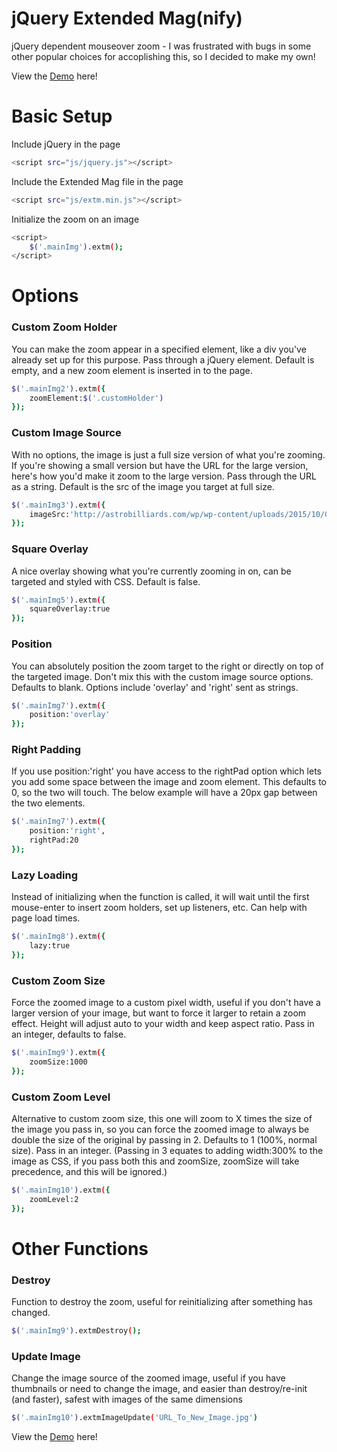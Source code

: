 # jQuery Extended Mag(nify)
jQuery dependent mouseover zoom - I was frustrated with bugs in some other popular choices for accoplishing this, so I decided to make my own!

View the [Demo] here!

# Basic Setup
Include jQuery in the page
```sh
<script src="js/jquery.js"></script>
```
Include the Extended Mag file in the page
```sh
<script src="js/extm.min.js"></script>
```
Initialize the zoom on an image
```sh
<script>
	$('.mainImg').extm();
</script>
```

# Options
### Custom Zoom Holder
You can make the zoom appear in a specified element, like a div you've already set up for this purpose. Pass through a jQuery element. Default is empty, and a new zoom element is inserted in to the page.
```sh
$('.mainImg2').extm({
	zoomElement:$('.customHolder')
}); 
```

### Custom Image Source
With no options, the image is just a full size version of what you're zooming. If you're showing a small version but have the URL for the large version, here's how you'd make it zoom to the large version. Pass through the URL as a string. Default is the src of the image you target at full size.
```sh
$('.mainImg3').extm({
	imageSrc:'http://astrobilliards.com/wp/wp-content/uploads/2015/10/G407-EDIT.jpg'
});
```

### Square Overlay
A nice overlay showing what you're currently zooming in on, can be targeted and styled with CSS. Default is false.
```sh
$('.mainImg5').extm({
	squareOverlay:true
});
```

### Position
You can absolutely position the zoom target to the right or directly on top of the targeted image. Don't mix this with the custom image source options. Defaults to blank. Options include 'overlay' and 'right' sent as strings.
```sh
$('.mainImg7').extm({
	position:'overlay'
});
```

### Right Padding
If you use position:'right' you have access to the rightPad option which lets you add some space between the image and zoom element. This defaults to 0, so the two will touch. The below example will have a 20px gap between the two elements.
```sh
$('.mainImg7').extm({
	position:'right',
	rightPad:20
});
```

### Lazy Loading
Instead of initializing when the function is called, it will wait until the first mouse-enter to insert zoom holders, set up listeners, etc. Can help with page load times.
```sh
$('.mainImg8').extm({
	lazy:true
});
```

### Custom Zoom Size
Force the zoomed image to a custom pixel width, useful if you don't have a larger version of your image, but want to force it larger to retain a zoom effect. Height will adjust auto to your width and keep aspect ratio. Pass in an integer, defaults to false.
```sh
$('.mainImg9').extm({
	zoomSize:1000
});
```

### Custom Zoom Level
Alternative to custom zoom size, this one will zoom to X times the size of the image you pass in, so you can force the zoomed image to always be double the size of the original by passing in 2. Defaults to 1 (100%, normal size). Pass in an integer. (Passing in 3 equates to adding width:300% to the image as CSS, if you pass both this and zoomSize, zoomSize will take precedence, and this will be ignored.)
```sh
$('.mainImg10').extm({
	zoomLevel:2
});
```

# Other Functions
### Destroy
Function to destroy the zoom, useful for reinitializing after something has changed.
```sh
$('.mainImg9').extmDestroy();
```

### Update Image
Change the image source of the zoomed image, useful if you have thumbnails or need to change the image, and easier than destroy/re-init (and faster), safest with images of the same dimensions
```sh
$('.mainImg10').extmImageUpdate('URL_To_New_Image.jpg')
```

View the [Demo] here!

[Demo]: <http://codepen.io/caleboleary/pen/JXyedK>
